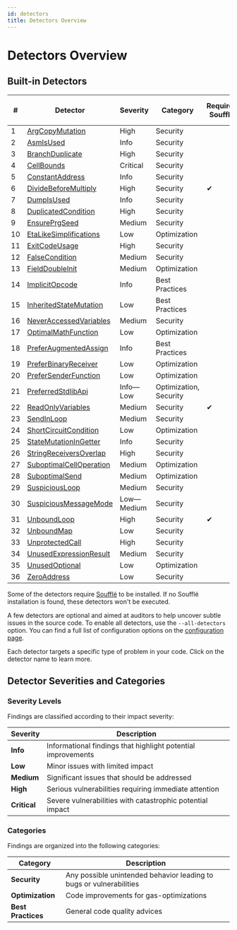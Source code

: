 ```yaml
---
id: detectors
title: Detectors Overview
---
```


# Detectors Overview

## Built-in Detectors

| #  | Detector | Severity | Category | Requires Soufflé | Enabled by default |
|----|----------|----------|----------|------------------|--------------------|
| 1  | [ArgCopyMutation](./detectors/ArgCopyMutation.md) | High | Security |  | ✔ |
| 2  | [AsmIsUsed](./detectors/AsmIsUsed.md) | Info | Security |  |  |
| 3  | [BranchDuplicate](./detectors/BranchDuplicate.md) | High | Security |  | ✔ |
| 4  | [CellBounds](./detectors/CellBounds.md) | Critical | Security |  | ✔ |
| 5  | [ConstantAddress](./detectors/ConstantAddress.md) | Info | Security |  |  |
| 6  | [DivideBeforeMultiply](./detectors/DivideBeforeMultiply.md) | High | Security | ✔ | ✔ |
| 7  | [DumpIsUsed](./detectors/DumpIsUsed.md) | Info | Security |  |  |
| 8  | [DuplicatedCondition](./detectors/DuplicatedCondition.md) | High | Security |  | ✔ |
| 9  | [EnsurePrgSeed](./detectors/EnsurePrgSeed.md) | Medium | Security |  | ✔ |
| 10  | [EtaLikeSimplifications](./detectors/EtaLikeSimplifications.md) | Low | Optimization |  | ✔ |
| 11  | [ExitCodeUsage](./detectors/ExitCodeUsage.md) | High | Security |  | ✔ |
| 12  | [FalseCondition](./detectors/FalseCondition.md) | Medium | Security |  | ✔ |
| 13  | [FieldDoubleInit](./detectors/FieldDoubleInit.md) | Medium | Optimization |  | ✔ |
| 14  | [ImplicitOpcode](./detectors/ImplicitOpcode.md) | Info | Best Practices |  |  |
| 15  | [InheritedStateMutation](./detectors/InheritedStateMutation.md) | Low | Best Practices |  |  |
| 16  | [NeverAccessedVariables](./detectors/NeverAccessedVariables.md) | Medium | Security |  | ✔ |
| 17  | [OptimalMathFunction](./detectors/OptimalMathFunction.md) | Low | Optimization |  | ✔ |
| 18  | [PreferAugmentedAssign](./detectors/PreferAugmentedAssign.md) | Info | Best Practices |  |  |
| 19  | [PreferBinaryReceiver](./detectors/PreferBinaryReceiver.md) | Low | Optimization |  | ✔ |
| 20  | [PreferSenderFunction](./detectors/PreferSenderFunction.md) | Low | Optimization |  | ✔ |
| 21  | [PreferredStdlibApi](./detectors/PreferredStdlibApi.md) | Info—Low | Optimization, Security |  | ✔ |
| 22  | [ReadOnlyVariables](./detectors/ReadOnlyVariables.md) | Medium | Security | ✔ | ✔ |
| 23  | [SendInLoop](./detectors/SendInLoop.md) | Medium | Security |  |  |
| 24  | [ShortCircuitCondition](./detectors/ShortCircuitCondition.md) | Low | Optimization |  | ✔ |
| 25  | [StateMutationInGetter](./detectors/StateMutationInGetter.md) | Info | Security |  |  |
| 26  | [StringReceiversOverlap](./detectors/StringReceiversOverlap.md) | High | Security |  | ✔ |
| 27  | [SuboptimalCellOperation](./detectors/SuboptimalCellOperation.md) | Medium | Optimization |  | ✔ |
| 28  | [SuboptimalSend](./detectors/SuboptimalSend.md) | Medium | Optimization |  | ✔ |
| 29  | [SuspiciousLoop](./detectors/SuspiciousLoop.md) | Medium | Security |  | ✔ |
| 30  | [SuspiciousMessageMode](./detectors/SuspiciousMessageMode.md) | Low—Medium | Security |  | ✔ |
| 31  | [UnboundLoop](./detectors/UnboundLoop.md) | High | Security | ✔ | ✔ |
| 32  | [UnboundMap](./detectors/UnboundMap.md) | Low | Security |  |  |
| 33  | [UnprotectedCall](./detectors/UnprotectedCall.md) | High | Security |  | ✔ |
| 34  | [UnusedExpressionResult](./detectors/UnusedExpressionResult.md) | Medium | Security |  | ✔ |
| 35  | [UnusedOptional](./detectors/UnusedOptional.md) | Low | Optimization |  | ✔ |
| 36  | [ZeroAddress](./detectors/ZeroAddress.md) | Low | Security |  | ✔ |

Some of the detectors require [Soufflé](https://souffle-lang.github.io/install) to be installed. If no Soufflé installation is found, these detectors won't be executed.

A few detectors are optional and aimed at auditors to help uncover subtle issues in the source code. To enable all detectors, use the `--all-detectors` option. You can find a full list of configuration options on the [configuration page](./tutorial/configuration.md).

Each detector targets a specific type of problem in your code. Click on the detector name to learn more.

## Detector Severities and Categories

### Severity Levels

Findings are classified according to their impact severity:

| Severity | Description |
|----------|-------------|
| **Info** | Informational findings that highlight potential improvements |
| **Low** | Minor issues with limited impact |
| **Medium** | Significant issues that should be addressed |
| **High** | Serious vulnerabilities requiring immediate attention |
| **Critical** | Severe vulnerabilities with catastrophic potential impact |

### Categories

Findings are organized into the following categories:

| Category | Description |
|----------|-------------|
| **Security** | Any possible unintended behavior leading to bugs or vulnerabilities |
| **Optimization** | Code improvements for gas-optimizations |
| **Best Practices** | General code quality advices |
